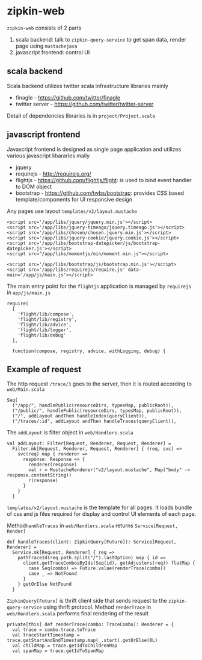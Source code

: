 # zipkin-web

`zipkin-web` consists of 2 parts

1. scala backend: talk to `zipkin-query-service` to get span data, render page using `mustachejava`
2. javascript frontend: control UI

## scala backend

Scala backend utilizes twitter scala infrastructure libraries mainly

* finagle - https://github.com/twitter/finagle
* twitter server - https://github.com/twitter/twitter-server

Detail of dependencies libraries is in `project/Project.scala`

## javascript frontend

Javascript frontend is designed as single page application and utilizes various javascript libararies maily

* jquery
* requirejs - http://requirejs.org/
* flightjs - https://github.com/flightjs/flight: is used to bind event handler to DOM object
* bootstrap - https://github.com/twbs/bootstrap: provides CSS based template/components for UI responsive design

Any pages use layout `templates/v2/layout.mustache`

    <script src='/app/libs/jquery/jquery.min.js'></script>
    <script src='/app/libs/jquery-timeago/jquery.timeago.js'></script>
    <script src='/app/libs/chosen/chosen.jquery.min.js'></script>
    <script src='/app/libs/jquery-cookie/jquery.cookie.js'></script>
    <script src='/app/libs/bootstrap-datepicker/js/bootstrap-datepicker.js'></script>
    <script src="/app/libs/momentjs/min/moment.min.js"></script>

    <script src='/app/libs/bootstrap/js/bootstrap.min.js'></script>
    <script src='/app/libs/requirejs/require.js' data-main='/app/js/main.js'></script>

The main entry point for the `flightjs` application is managed by `requirejs` in `app/js/main.js`

    require(
      [
        'flight/lib/compose',
        'flight/lib/registry',
        'flight/lib/advice',
        'flight/lib/logger',
        'flight/lib/debug'
      ],
    
      function(compose, registry, advice, withLogging, debug) {


## Example of request

The http request `/trace/3` goes to the server, then it is routed according to `web/Main.scala`

    Seq(
      ("/app/", handlePublic(resourceDirs, typesMap, publicRoot)),
      ("/public/", handlePublic(resourceDirs, typesMap, publicRoot)),
      ("/", addLayout andThen handleIndex(queryClient)),
      ("/traces/:id", addLayout andThen handleTraces(queryClient)),
      
The `addLayout` is filter object in `web/Handlers.scala`

    val addLayout: Filter[Request, Renderer, Request, Renderer] =
      Filter.mk[Request, Renderer, Request, Renderer] { (req, svc) =>
        svc(req) map { renderer =>
          response: Response => {
            renderer(response)
            val r = MustacheRenderer("v2/layout.mustache", Map("body" -> response.contentString))
            r(response)
          }
        }
      }

`templates/v2/layout.mustache` is the template for all pages. It loads bundle of css and js files required for display and control UI elements of each page.

Method`handleTraces` in `web/Handlers.scala` returns `Service[Request, Render]`

    def handleTraces(client: ZipkinQuery[Future]): Service[Request, Renderer] =
      Service.mk[Request, Renderer] { req =>
        pathTraceId(req.path.split("/").lastOption) map { id =>
          client.getTraceCombosByIds(Seq(id), getAdjusters(req)) flatMap {
            case Seq(combo) => Future.value(renderTrace(combo))
            case _ => NotFound
          }
        } getOrElse NotFound
      }

`ZipkinQuery[Future]` is thrift client side that sends request to the `zipkin-query-service` using thrift protocol.
Method `renderTrace` in `web/Handlers.scala` performs final rendering of the result

    private[this] def renderTrace(combo: TraceCombo): Renderer = {
      val trace = combo.trace.toTrace
      val traceStartTimestamp = trace.getStartAndEndTimestamp.map(_.start).getOrElse(0L)
      val childMap = trace.getIdToChildrenMap
      val spanMap = trace.getIdToSpanMap

